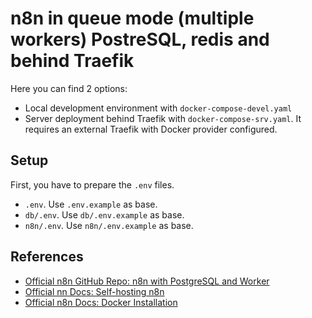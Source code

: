 # n8n in queue mode (multiple workers) PostreSQL, redis and behind Traefik

Here you can find 2 options:
  * Local development environment with `docker-compose-devel.yaml`
  * Server deployment behind Traefik with `docker-compose-srv.yaml`. It requires an external Traefik with Docker provider configured.

## Setup

First, you have to prepare the `.env` files.

  * `.env`. Use `.env.example` as base.
  * `db/.env`. Use `db/.env.example` as base.
  * `n8n/.env`. Use `n8n/.env.example` as base.

## References
 * [Official n8n GitHub Repo: n8n with PostgreSQL and Worker](https://github.com/n8n-io/n8n-hosting/tree/main/docker-compose/withPostgresAndWorker)
 * [Official nn Docs: Self-hosting n8n](https://docs.n8n.io/hosting/)
 * [Official n8n Docs: Docker Installation](https://docs.n8n.io/hosting/installation/docker/)
